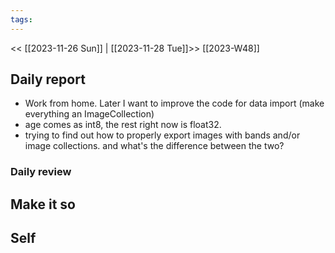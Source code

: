 ```yaml
---
tags:
---
```

<< [[2023-11-26 Sun]] | [[2023-11-28 Tue]]>>
[[2023-W48]]

## Daily report
- Work from home. Later I want to improve the code for data import (make everything an ImageCollection)
- age comes as int8, the rest right now is float32.
- trying to find out how to properly export images with bands and/or image collections. and what's the difference between the two?
### Daily review
## Make it so


## Self


